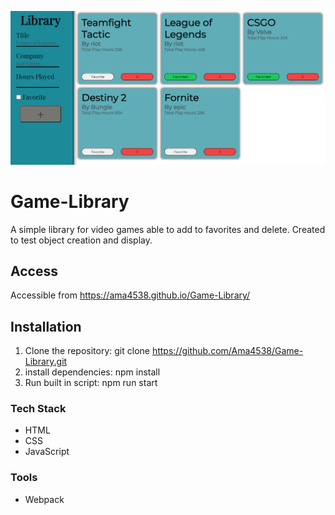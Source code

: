 ![Screenshot](./Image/Screenshot.png)

# Game-Library
A simple library for video games able to add to favorites and delete. Created to test object creation and display.

## Access
Accessible from https://ama4538.github.io/Game-Library/

## Installation
1. Clone the repository: git clone https://github.com/Ama4538/Game-Library.git
2. install dependencies: npm install
3. Run built in script: npm run start

### Tech Stack
- HTML
- CSS
- JavaScript

### Tools
- Webpack

